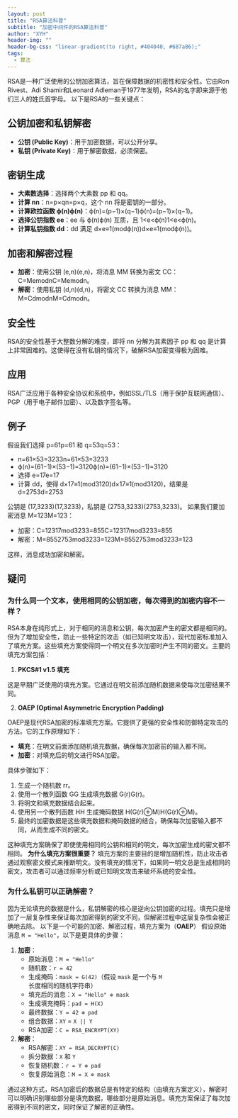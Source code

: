 ```yaml
---
layout: post
title: "RSA算法科普"
subtitle: "加密中间件的RSA算法科普"
author: "XYH"
header-img: ""
header-bg-css: "linear-gradient(to right, #404040, #687a86);"
tags: 
  - 算法
---
```



RSA是一种广泛使用的公钥加密算法，旨在保障数据的机密性和安全性。它由Ron Rivest、Adi Shamir和Leonard Adleman于1977年发明，RSA的名字即来源于他们三人的姓氏首字母。
以下是RSA的一些关键点：
## 公钥加密和私钥解密

- **公钥 (Public Key)**：用于加密数据，可以公开分享。
- **私钥 (Private Key)**：用于解密数据，必须保密。
## **密钥生成**

- **大素数选择**：选择两个大素数 pp 和 qq。
- **计算 nn**：n=p×qn=p×q，这个 nn 将是密钥的一部分。
- **计算欧拉函数 ϕ(n)ϕ(n)**：ϕ(n)=(p−1)×(q−1)ϕ(n)=(p−1)×(q−1)。
- **选择公钥指数 ee**：ee 与 ϕ(n)ϕ(n) 互质，且 1<e<ϕ(n)1<e<ϕ(n)。
- **计算私钥指数 dd**：dd 满足 d×e≡1(modϕ(n))d×e≡1(modϕ(n))。
## 加密和解密过程

- **加密**：使用公钥 (e,n)(e,n)，将消息 MM 转换为密文 CC：C=MemodnC=Memodn。
- **解密**：使用私钥 (d,n)(d,n)，将密文 CC 转换为消息 MM：M=CdmodnM=Cdmodn。
## 安全性
RSA的安全性基于大整数分解的难度，即将 nn 分解为其素因子 pp 和 qq 是计算上非常困难的。这使得在没有私钥的情况下，破解RSA加密变得极为困难。
## 应用
RSA广泛应用于各种安全协议和系统中，例如SSL/TLS（用于保护互联网通信）、PGP（用于电子邮件加密）、以及数字签名等。
## 例子
假设我们选择 p=61p=61 和 q=53q=53：

- n=61×53=3233n=61×53=3233
- ϕ(n)=(61−1)×(53−1)=3120ϕ(n)=(61−1)×(53−1)=3120
- 选择 e=17e=17
- 计算 dd，使得 d×17≡1(mod3120)d×17≡1(mod3120)，结果是 d=2753d=2753

公钥是 (17,3233)(17,3233)，私钥是 (2753,3233)(2753,3233)。
如果我们要加密消息 M=123M=123：

- 加密：C=12317mod3233=855C=12317mod3233=855
- 解密：M=8552753mod3233=123M=8552753mod3233=123

这样，消息成功加密和解密。
## 疑问
### 为什么同一个文本，使用相同的公钥加密，每次得到的加密内容不一样？
RSA本身在纯形式上，对于相同的消息和公钥，每次加密产生的密文都是相同的。但为了增加安全性，防止一些特定的攻击（如已知明文攻击），现代加密标准加入了填充方案。这些填充方案使得同一个明文在多次加密时产生不同的密文。主要的填充方案包括：

1. **PKCS#1 v1.5 填充**

这是早期广泛使用的填充方案。它通过在明文前添加随机数据来使每次加密结果不同。

2. **OAEP (Optimal Asymmetric Encryption Padding)**

OAEP是现代RSA加密的标准填充方案。它提供了更强的安全性和防御特定攻击的方法。它的工作原理如下：

- **填充**：在明文前面添加随机填充数据，确保每次加密前的输入都不同。
- **加密**：对填充后的明文进行RSA加密。

具体步骤如下：

1. 生成一个随机数 rr。
2. 使用一个散列函数 GG 生成填充数据 G(r)G(r)。
3. 将明文和填充数据结合起来。
4. 使用另一个散列函数 HH 生成掩码数据 H(G(r)⊕M)H(G(r)⊕M)。
5. 最终的加密数据是这些填充数据和掩码数据的结合，确保每次加密输入都不同，从而生成不同的密文。

这种填充方案确保了即使使用相同的公钥和相同的明文，每次加密生成的密文都不相同。
**为什么填充方案很重要？**
填充方案的主要目的是增加随机性，防止攻击者通过观察密文模式来推断明文。没有填充的情况下，如果同一明文总是生成相同的密文，攻击者可以通过频率分析或已知明文攻击来破坏系统的安全性。
### 为什么私钥可以正确解密？
因为无论填充的数据是什么，私钥解密的核心是逆向公钥加密的过程。填充只是增加了一层复杂性来保证每次加密得到的密文不同，但解密过程中这层复杂性会被正确地去除。
以下是一个可能的加密、解密过程，填充方案为（**OAEP**）
假设原始消息 `M = "Hello"`，以下是更具体的步骤：

1. **加密**：
   - 原始消息：`M = "Hello"`
   - 随机数：`r = 42`
   - 生成掩码：`mask = G(42)`（假设 `mask` 是一个与 `M` 长度相同的随机字符串）
   - 填充后的消息：`X = "Hello" ⊕ mask`
   - 生成填充掩码：`pad = H(X)`
   - 最终数据：`Y = 42 ⊕ pad`
   - 组合数据：`XY` = `X || Y`
   - RSA加密：`C = RSA_ENCRYPT(XY)`
2. **解密**：
   - RSA解密：`XY = RSA_DECRYPT(C)`
   - 拆分数据：`X` 和 `Y`
   - 恢复随机数：`r = Y ⊕ pad`
   - 恢复原始消息：`M = X ⊕ mask`

通过这种方式，RSA加密后的数据总是有特定的结构（由填充方案定义），解密时可以明确识别哪些部分是填充数据，哪些部分是原始消息。填充方案保证了每次加密得到不同的密文，同时保证了解密的正确性。

